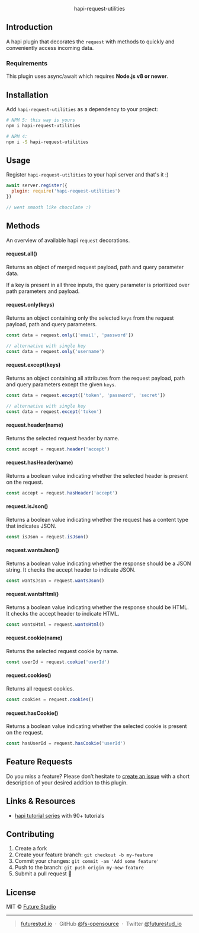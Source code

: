 <p align="center">
  hapi-request-utilities
</p>

## Introduction
A hapi plugin that decorates the `request` with methods to quickly and conveniently access incoming data.


### Requirements
This plugin uses async/await which requires **Node.js v8 or newer**.


## Installation
Add `hapi-request-utilities` as a dependency to your project:

```bash
# NPM 5: this way is yours
npm i hapi-request-utilities

# NPM 4:
npm i -S hapi-request-utilities
```


## Usage
Register `hapi-request-utilities` to your hapi server and that's it :)

```js
await server.register({
  plugin: require('hapi-request-utilities')
})

// went smooth like chocolate :)
```


## Methods
An overview of available hapi `request` decorations.


#### request.all()
Returns an object of merged request payload, path and query parameter data.

If a key is present in all three inputs, the query parameter is prioritized over path parameters and payload.


#### request.only(keys)
Returns an object containing only the selected `keys` from the request payload, path and query parameters.

```js
const data = request.only(['email', 'password'])

// alternative with single key
const data = request.only('username')
```


#### request.except(keys)
Returns an object containing all attributes from the request payload, path and query parameters except the given `keys`.

```js
const data = request.except(['token', 'password', 'secret'])

// alternative with single key
const data = request.except('token')
```


#### request.header(name)
Returns the selected request header by name.

```js
const accept = request.header('accept')
```


#### request.hasHeader(name)
Returns a boolean value indicating whether the selected header is present on the request.

```js
const accept = request.hasHeader('accept')
```


#### request.isJson()
Returns a boolean value indicating whether the request has a content type that indicates JSON.

```js
const isJson = request.isJson()
```


#### request.wantsJson()
Returns a boolean value indicating whether the response should be a JSON string. It checks the accept header to indicate JSON.

```js
const wantsJson = request.wantsJson()
```


#### request.wantsHtml()
Returns a boolean value indicating whether the response should be HTML. It checks the accept header to indicate HTML.

```js
const wantsHtml = request.wantsHtml()
```


#### request.cookie(name)
Returns the selected request cookie by name.

```js
const userId = request.cookie('userId')
```


#### request.cookies()
Returns all request cookies.

```js
const cookies = request.cookies()
```


#### request.hasCookie()
Returns a boolean value indicating whether the selected cookie is present on the request.

```js
const hasUserId = request.hasCookie('userId')
```


## Feature Requests
Do you miss a feature? Please don’t hesitate to
[create an issue](https://github.com/fs-opensource/hapi-request-utilities/issues) with a short description of your desired addition to this plugin.


## Links & Resources

- [hapi tutorial series](https://futurestud.io/tutorials/hapi-get-your-server-up-and-running) with 90+ tutorials


## Contributing

1.  Create a fork
2.  Create your feature branch: `git checkout -b my-feature`
3.  Commit your changes: `git commit -am 'Add some feature'`
4.  Push to the branch: `git push origin my-new-feature`
5.  Submit a pull request 🚀


## License

MIT © [Future Studio](https://futurestud.io)

---

> [futurestud.io](https://futurestud.io) &nbsp;&middot;&nbsp;
> GitHub [@fs-opensource](https://github.com/fs-opensource/) &nbsp;&middot;&nbsp;
> Twitter [@futurestud_io](https://twitter.com/futurestud_io)
